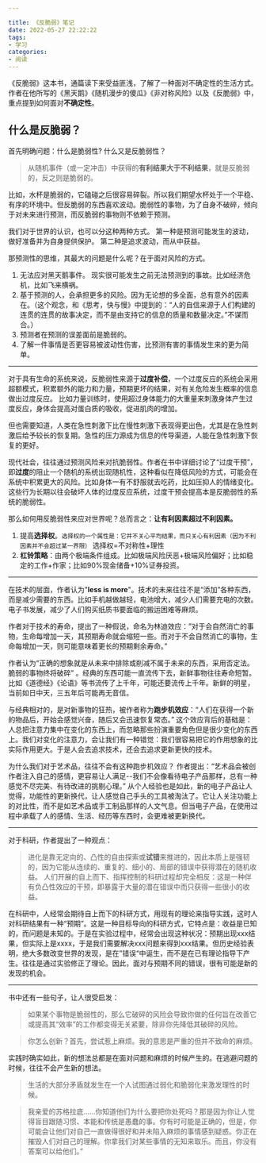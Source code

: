 ```yaml
---

title: 《反脆弱》笔记
date: 2022-05-27 22:22:22
tags: 
- 学习
categories: 
- 阅读
---
```


《反脆弱》这本书，通篇读下来受益匪浅，了解了一种面对不确定性的生活方式。作者在他所写的《黑天鹅》《随机漫步的傻瓜》《非对称风险》以及《反脆弱》中，重点提到如何面对**不确定性**。
## 什么是反脆弱？

首先明确问题：什么是脆弱性? 什么又是反脆弱性？

>从随机事件（或一定冲击）中获得的**有利结果大于不利结果**，就是反脆弱的，反之则是脆弱的。

比如，水杯是脆弱的，它磕碰之后很容易碎裂。所以我们期望水杯处于一个平稳、有序的环境中。但反脆弱的东西喜欢波动。脆弱性的事物，为了自身不破碎，倾向于对未来进行预测，而反脆弱的事物则不依赖于预测。

我们对于世界的认识，也可以分这种两种方式。
第一种是预测可能发生的波动，做好准备并为自身提供保护。
第二种是追求波动，而从中获益。

那预测性的思维，其最大的问题是什么呢？在于面对风险的方式。

1. 无法应对黑天鹅事件。  现实很可能发生之前无法预测到的事故。比如经济危机，比如飞来横祸。
2. 基于预测的人，会承担更多的风险。因为无论想的多全面，总有意外的因素在。（这个观念，和《思考，快与慢》中提到的：“人的自信来源于人们构建的连贯的连贯的故事决定，而不是由支持它的信息的质量和数量决定。”不谋而合。）
3. 预测者在预测的误差面前是脆弱的。
4. 了解一件事情是否更容易被波动性伤害，比预测有害的事情发生来的更为简单。 

---

对于具有生命的系统来说，反脆弱性来源于**过度补偿**，一个过度反应的系统会采用超额模式，积累额外的能力和力量，预期更坏的结果，对有关危险发生概率的信息做出过度反应。
比如力量训练时，使用超过身体能力的大重量来刺激身体产生过度反应，身体会提高对蛋白质的吸收，促进肌肉的增加。

但也需要知道，人类在急性刺激下比在慢性刺激下表现得更出色，尤其是在急性刺激后给予较长的恢复期。急性的压力源成为信息的传导渠道，人能在急性刺激下恢复的更好。

现代社会，往往通过预测风险来对抗脆弱性。作者在书中详细讨论了“过度干预”，即**过度**的阻止一个随机的系统出现随机性，这种看似在降低风险的方式，可能会在系统中积累更大的风险。比如身体一有不舒服就去吃药，比如压抑人的情绪变化。这些行为长期以往会破坏人体的过度反应系统，过度干预会提高本是反脆弱性的系统的脆弱性。

那么如何用反脆弱性来应对世界呢？总而言之：**让有利因素超过不利因素。**

1. 提高**选择权**。`选择权的一个属性是：它并不关心平均结果，而只关心有利因素（因为不利因素并不会超过某一界限）` 选择权=不对称性+理性
2. **杠铃策略**：由两个极端条件组成。比如极端风险厌恶+极端风险偏好；比如稳定的工作+作家；比如90%现金储备+10%证券投资。
---

在技术的层面，作者认为"**less is more**"。技术的未来往往不是“添加”各种东西，而是减少需要的东西。比如手机越做越轻，电池增大，减少人们需要充电的次数。电子书发展，减少了人们购买纸质书要面临的搬运困难等麻烦。

作者对于技术的寿命，提出了一种假说，命名为林迪效应：”对于会自然消亡的事物，生命每增加一天，其预期寿命就会缩短一些。而对于不会自然消亡的事物，生命每增加一天，则可能意味着更长的预期剩余寿命。”

作者认为“正确的想象就是从未来中排除或削减不属于未来的东西，采用否定法。脆弱的事物终将破碎” 。经典的东西可能一直流传下去，新鲜事物往往寿命短暂。比如《道德经》《论语》等书流传了上千年，可能还要流传上千年。新鲜的明星，当前如日中天，三五年后可能再无音信。

与经典相对的，是对新事物的狂热，被作者称为**跑步机效应**：“人们在获得一个新的物品后，开始会感觉兴奋，随后又会迅速恢复常态。” 这个效应背后的基础是：人总把注意力集中在变化的东西上，而忽略那些扮演重要角色但是很少变化的东西上。我们对变化的注意力，会让我们有一种错觉：我们很容易把它的作用想象的比实际作用更大。于是人会去追求技术，还会去追求更新更快的技术。

为什么我们对于艺术品，往往不会有这种跑步机效应？
作者提出：“艺术品会被创作者注入自己的感情，更容易让人满足--我们不会像看待电子产品那样，总有一种感觉不尽完美、有待改进的挑剔心理。” 从个人经验也是如此，新的电子产品让人觉得，功能性的更新换代，让人感觉自己手头的工具被淘汰了。它让人关注功能上的对比性，而不是如艺术品或手工制品那样的人文气息。但当电子产品，在使用过程中承载了人的感情、生活、经历等东西时，会更难被更新换代。

---

对于科研，作者提出了一种观点：
>进化是靠无定向的、凸性的自由探索或**试错**来推进的，因此本质上是强韧的，因为它能从连续的、重复的、细小的、局部的错误中获得潜在的随机收益。
>人们开展的自上而下、指挥控制的科研过程却完全相反：这是一种伴有负凸性效应的干预，即暴露于大量的潜在错误中而只获得一些很小的收益。

在科研中，人经常会期待自上而下的科研方式，用现有的理论来指导实践，这时人对科研结果有一种“预期”。这是一种目标导向的科研方式，它特点是：收益是已知的，而问题是未知的。于是在实验过程中，经常会出现这种状况：预期出现xxx结果，但实际上是xxxx，于是我们需要解决xxx问题来得到xxx结果。但历史经验表明，绝大多数改变世界的发现，是在”错误“中诞生，而不是在已有理论指导下产生。往往是通过实验修正了理论。因此，面对与预期不同的错误，很有可能是新的发现的机会。

---

书中还有一些句子，让人很受启发：
>如果某个事物是脆弱性的，那么它破碎的风险会导致你做的任何旨在改善它或提高其“效率”的工作都变得无关紧要，除非你先降低其破碎的风险。

> 你怎么创新？首先，尝试惹上麻烦。我的意思是严重的但并不致命的麻烦。

实践时确实如此，新的想法总都是在面对问题和麻烦的时候产生的。在逃避问题的时候，往往不会产生新的想法。

> 生活的大部分矛盾就发生在一个人试图通过弱化和脆弱化来激发理性的时候。

> 我亲爱的苏格拉底……你知道他们为什么要把你处死吗？那是因为你让人觉得盲目跟随习惯、本能和传统是愚蠢的事。你有时可能是正确的，但是，你可能会让他们对自己一直做得很好和并未陷入麻烦的事情感到疑惑。你正在摧毁人们对自己的理解。你拿我们对某些事情的无知来取乐。而且，你没有答案可以给他们。”
